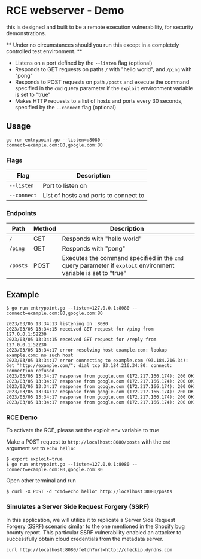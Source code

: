 # RCE webserver - Demo

this is designed and built to be a remote execution vulnerability, for security demonstrations.

** Under no circumstances should you run this except in a completely controlled test environment. **

- Listens on a port defined by the `--listen` flag (optional)
- Responds to GET requests on paths `/` with "hello world", and `/ping` with "pong"
- Responds to POST requests on path `/posts` and execute the command specified in the `cmd` query parameter if the `exploit` environment variable is set to "true"
- Makes HTTP requests to a list of hosts and ports every 30 seconds, specified by the `--connect` flag (optional)

## Usage
```
go run entrypoint.go --listen=:8080 --connect=example.com:80,google.com:80
```


### Flags

| Flag | Description |
|------|-------------|
| `--listen` | Port to listen on |
| `--connect` | List of hosts and ports to connect to |


### Endpoints

| Path | Method | Description |
|------|--------|-------------|
| `/` | GET | Responds with "hello world" |
| `/ping` | GET | Responds with "pong" |
| `/posts` | POST | Executes the command specified in the `cmd` query parameter if `exploit` environment variable is set to "true" |

## Example
```
$ go run entrypoint.go --listen=127.0.0.1:8080 --connect=example.com:80,google.com:80

2023/03/05 13:34:13 listening on :8080
2023/03/05 13:34:15 received GET request for /ping from 127.0.0.1:52230
2023/03/05 13:34:15 received GET request for /reply from 127.0.0.1:52230
2023/03/05 13:34:17 error resolving host example.com: lookup example.com: no such host
2023/03/05 13:34:17 error connecting to example.com (93.184.216.34): Get "http://example.com/": dial tcp 93.184.216.34:80: connect: connection refused
2023/03/05 13:34:17 response from google.com (172.217.166.174): 200 OK
2023/03/05 13:34:17 response from google.com (172.217.166.174): 200 OK
2023/03/05 13:34:17 response from google.com (172.217.166.174): 200 OK
2023/03/05 13:34:17 response from google.com (172.217.166.174): 200 OK
2023/03/05 13:34:17 response from google.com (172.217.166.174): 200 OK
2023/03/05 13:34:17 response from google.com (172.217.166.174): 200 OK
```

### RCE Demo

To activate the RCE, please set the exploit env variable to true

Make a POST request to `http://localhost:8080/posts` with the `cmd` argument set to `echo hello`:

```
$ export exploit=true
$ go run entrypoint.go --listen=127.0.0.1:8080 --connect=example.com:80,google.com:80
```

Open other terminal and run

```
$ curl -X POST -d "cmd=echo hello" http://localhost:8080/posts
```

### Simulates a Server Side Request Forgery (SSRF)

In this application, we will utilize it to replicate a Server Side Request Forgery (SSRF) scenario similar to the one mentioned in the Shopify bug bounty report. This particular SSRF vulnerability enabled an attacker to successfully obtain cloud credentials from the metadata server.

```
curl http://localhost:8080/fetch?url=http://checkip.dyndns.com

```

